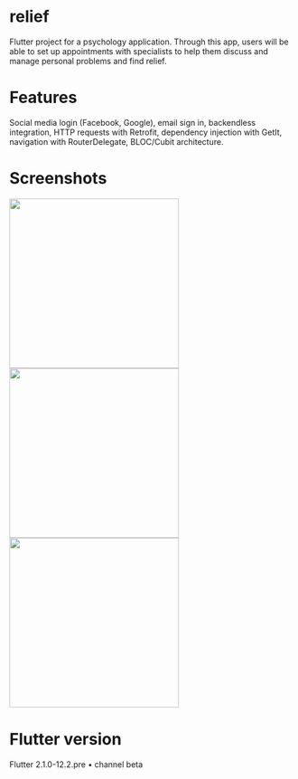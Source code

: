 # relief

Flutter project for a psychology application.
Through this app, users will be able to set up appointments with specialists to help them discuss and manage personal problems and find relief.

# Features

Social media login (Facebook, Google), email sign in, backendless integration, HTTP requests with Retrofit, dependency injection with GetIt, navigation with RouterDelegate, BLOC/Cubit architecture.

# Screenshots

<img src="https://i.imgur.com/831RrCg.jpg" width="300"/>  <img src="https://i.imgur.com/0m2zDrh.jpg" width="300"/>  <img src="https://i.imgur.com/t2wvUOd.jpg" width="300"/> 

# Flutter version

Flutter 2.1.0-12.2.pre • channel beta
